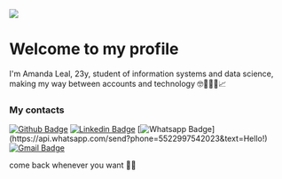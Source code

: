 <img src="https://media.giphy.com/media/fAhzY3t1ECzLRJK2oO/giphy.gif">

# Welcome to my profile 
I'm Amanda Leal, 23y, student of information systems and data science, making my way between accounts and technology 🤓👩🏻‍💻📈

### My contacts 
[![Github Badge](https://img.shields.io/badge/-Github-000?style=flat-square&logo=Github&logoColor=white&link=https://github.com/slealamanda)](https://github.com/slealamanda)
[![Linkedin Badge](https://img.shields.io/badge/-LinkedIn-blue?style=flat-square&logo=Linkedin&logoColor=white&link=https://www.linkedin.com/in/slealamanda/)](https://www.linkedin.com/in/slealamanda/)
[![Whatsapp Badge](https://img.shields.io/badge/-Whatsapp-4CA143?style=flat-square&labelColor=4CA143&logo=whatsapp&logoColor=white&link=https://api.whatsapp.com/send?phone=5522997542023&text=Hello!)](https://api.whatsapp.com/send?phone=5522997542023&text=Hello!)
[![Gmail Badge](https://img.shields.io/badge/-Gmail-c14438?style=flat-square&logo=Gmail&logoColor=white&link=mailto:slealamanda@gmail.com)](mailto:slealamanda@gmail.com)


come back whenever you want 🥰✨
